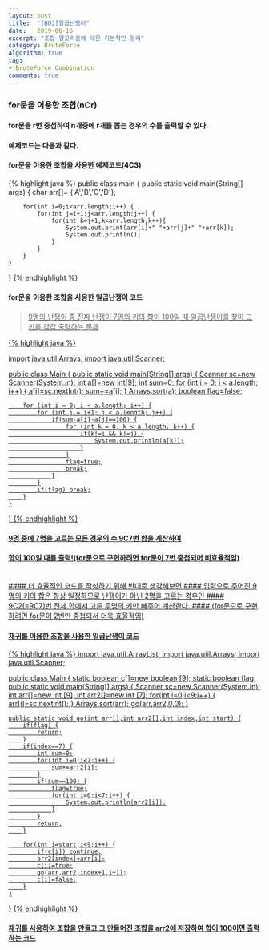 ```yaml
---
layout: post
title:  "[BOJ]일곱난쟁이"
date:   2019-06-16
excerpt: "조합 알고리즘에 대한 기본적인 정리"
category: BruteForce
algorithm: true
tag:
- BruteForce Combination
comments: true
---
```

### for문을 이용한 조합(nCr)
#### for문을 r번 중첩하여 n개중에 r개를 뽑는 경우의 수를 출력할 수 있다.
#### 예제코드는 다음과 같다.

#### for문을 이용한 조합을 사용한 예제코드(4C3)
{% highlight java %}
public class main {
	public static void main(String[] args) {
		char arr[]= {'A','B','C','D'};

		for(int i=0;i<arr.length;i++) {
			for(int j=i+1;j<arr.length;j++) {
				for(int k=j+1;k<arr.length;k++){
					System.out.print(arr[i]+" "+arr[j]+" "+arr[k]);
					System.out.println();
				}
			}
		}		
	}
}
{% endhighlight %}

#### for문을 이용한 조합을 사용한 일곱난쟁이 코드
#### <a href="boj.kr/2309">
> 9명의 난쟁이 중 진짜 난쟁이 7명의 키의 합이 100일 때
일곱난쟁이를 찾아 그 키를 각각 출력하는 문제

{% highlight java %}

import java.util.Arrays;
import java.util.Scanner;

public class Main {
	public static void main(String[] args) {
		Scanner sc=new Scanner(System.in);
		int a[]=new int[9];
		int sum=0;
		for (int i = 0; i < a.length; i++) {
			a[i]=sc.nextInt();
			sum+=a[i];
		}
		Arrays.sort(a);
		boolean flag=false;

		for (int i = 0; i < a.length; i++) {
			for (int j = i+1; j < a.length; j++) {
				if(sum-a[i]-a[j]==100) {
					for (int k = 0; k < a.length; k++) {
						if(k!=i && k!=j) {
							System.out.println(a[k]);
						}
					}
					flag=true;
					break;
				}
			}
			if(flag) break;
		}
	}
}
{% endhighlight %}
#### 9명 중에 7명을 고르는 모든 경우의 수 9C7번 합을 계산하여
#### 합이 100일 때를 출력!(for문으로 구현하려면 for문이 7번 중첩되어 비효율적임)
<br>
#### 더 효율적인 코드를 작성하기 위해 반대로 생각해보면
#### 입력으로 주어진 9명의 키의 합은 항상 일정하므로 난쟁이가 아닌 2명을 고르는 경우인
#### 9C2(=9C7)번 전체 합에서 고른 두명의 키만 빼주어 계산한다.
#### (for문으로 구현하려면 for문이 2번만 중첩되서 더욱 효율적임)

#### 재귀를 이용한 조합을 사용한 일곱난쟁이 코드
{% highlight java %}
import java.util.ArrayList;
import java.util.Arrays;
import java.util.Scanner;

public class Main {
	static boolean c[]=new boolean [9];
	static boolean flag;
	public static void main(String[] args) {
		Scanner sc=new Scanner(System.in);
		int arr[]=new int [9];
		int arr2[]=new int [7];
		for(int i=0;i<9;i++) {
			arr[i]=sc.nextInt();
		}
		Arrays.sort(arr);
		go(arr,arr2,0,0);
	}

	public static void go(int arr[],int arr2[],int index,int start) {
		if(flag) {
			return;
		}
		if(index==7) {
			int sum=0;
			for(int i=0;i<7;i++) {
				sum+=arr2[i];
			}
			if(sum==100) {
				flag=true;
				for(int i=0;i<7;i++) {
					System.out.println(arr2[i]);
				}
			}
			return;
		}

		for(int i=start;i<9;i++) {
			if(c[i]) continue;
			arr2[index]=arr[i];
			c[i]=true;
			go(arr,arr2,index+1,i+1);
			c[i]=false;
		}
	}
}
{% endhighlight %}
#### 재귀를 사용하여 조합을 만들고 그 만들어진 조합을 arr2에 저장하여 합이 100이면 출력하는 코드
